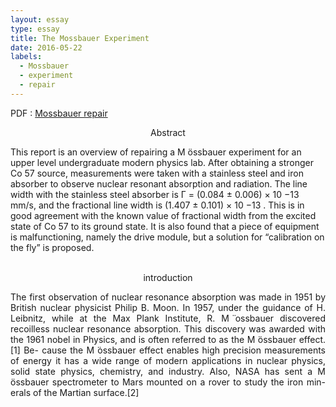 ```yaml
---
layout: essay
type: essay
title: The Mossbauer Experiment
date: 2016-05-22
labels:
  - Mossbauer
  - experiment
  - repair
---
```


PDF : [Mossbauer repair](mossFinal.pdf "mossFinal PDF")

<p align="center">
Abstract

<p align="justify">

  <t>This report is an overview of repairing a M ̈ossbauer experiment for an upper level undergraduate
modern physics lab. After obtaining a stronger Co 57 source, measurements were taken with a
stainless steel and iron absorber to observe nuclear resonant absorption and radiation. The line
width with the stainless steel absorber is Γ = (0.084 ± 0.006) × 10 −13 mm/s, and the fractional
line width is (1.407 ± 0.101) × 10 −13 . This is in good agreement with the known value of fractional
width from the excited state of Co 57 to its ground state. It is also found that a piece of equipment
is malfunctioning, namely the drive module, but a solution for “calibration on the fly” is proposed.<br>
<br>
<p align="center">
introduction

<p align="justify">
  <t>The first observation of nuclear resonance absorption was made in 1951 by British nuclear
physicist Philip B. Moon. In 1957, under the guidance of H. Leibnitz, while at the Max Plank
Institute, R. M ̈ossbauer discovered recoilless nuclear resonance absorption. This discovery was
awarded with the 1961 nobel in Physics, and is often referred to as the M ̈ossbauer effect.[1] Be-
cause the M ̈ossbauer effect enables high precision measurements of energy it has a wide range
of modern applications in nuclear physics, solid state physics, chemistry, and industry. Also,
NASA has sent a M ̈ossbauer spectrometer to Mars mounted on a rover to study the iron min-
erals of the Martian surface.[2]
